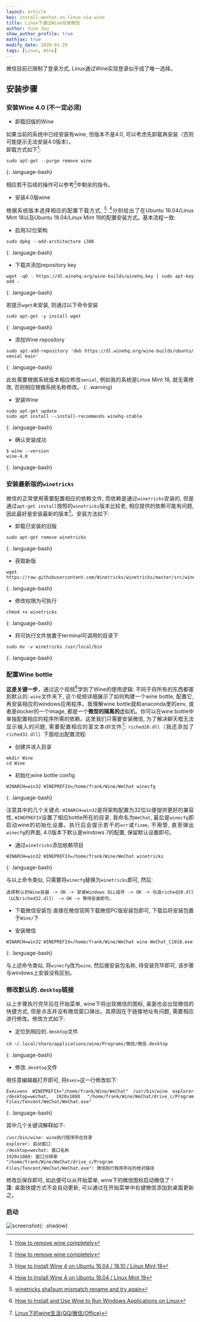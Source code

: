 ```yaml
---
layout: article
key: install-wechat-on-linux-via-wine
title: Linux下通过Wine安装微信
author: Yuze Zou
show_author_profile: true
mathjax: true
modify_date: 2020-01-29
tags: [Linux, Wine]
---
```


微信目前已限制了登录方式, Linux通过Wine实现登录似乎成了唯一选择。<!--more-->

<div style="margin: 0 auto;" align="justify" markdown="1">

## 安装步骤

### 安装Wine 4.0 (不一定必须)

- 卸载旧版的Wine

如果当前的系统中已经安装有wine, 但版本不是4.0, 可以考虑先卸载再安装（否则可能提示无法安装4.0版本）。  
卸载方式如下[^4]: 

```
sudo apt-get --purge remove wine
```
{: .language-bash}

相应若干后续的操作可以参考[^4]中剩余的指令。

- 安装4.0版wine

根据系统版本选择相应的配置下载方式, [^5]<sup>, </sup>[^6]分别给出了在Ubuntu 16.04/Linux Mint 18以及Ubuntu 18.04/Linux Mint 19的配置安装方式。基本流程一致: 

- 启用32位架构

```
sudo dpkg --add-architecture i386
```
{: .language-bash}

- 下载并添加repository key

```
wget -qO - https://dl.winehq.org/wine-builds/winehq.key | sudo apt-key add -
```
{: .language-bash}

若提示`wget`未安装, 则通过以下命令安装

```
sudo apt-get -y install wget
```
{: .language-bash}

- 添加Wine repository

```
sudo apt-add-repository 'deb https://dl.winehq.org/wine-builds/ubuntu/ xenial main'
```
{: .language-bash}

此处需要根据系统版本相应修改`xenial`, 例如我的系统是Linux Mint 18, 就无需修改, 否则相应根据系统名称修改。
{: .warning}

- 安装Wine

```
sudo apt-get update
sudo apt install --install-recommends winehq-stable
```
{: .language-bash}

- 确认安装成功

```
$ wine --version
wine-4.0
```
{: .language-bash}

### 安装最新版的`winetricks`

微信的正常使用需要配置相应的依赖文件, 而依赖是通过`winetricks`安装的, 但是通过`apt-get install`按照的`winetricks`版本比较老, 相应提供的依赖可能有问题, 因此最好是安装最新的版本[^3]。安装方法如下: 

- 卸载已安装的旧版

```
sudo apt-get remove winetricks
```
{: .language-bash}

- 获取新版

```
wget  https://raw.githubusercontent.com/Winetricks/winetricks/master/src/winetricks
```
{: .language-bash}

- 修改权限为可执行

```
chmod +x winetricks
```
{: .language-bash}

- 将可执行文件放置于terminal可调用的目录下

```
sudo mv -v winetricks /usr/local/bin
```
{: .language-bash}

### 配置Wine bottle

**这是关键一步**。通过这个视频[^2]学到了Wine的使用逻辑: 不同于将所有的东西都塞到默认的`.wine`文件夹下, 这个视频详细展示了如何构建一个wine bottle, 配置它, 再安装相应的windows应用程序。我理解wine bottle就和anaconda里的env, 或者是docker的一个image, 都是一个**微型的隔离的**虚拟机。你可以在wine bottle中单独配置相应的程序所需的依赖。这里我们只需要安装微信, 为了解决聊天框无法显示输入的问题, 需要配置相应的富文本dll文件[^1]: `riched20.dll`（我还添加了`riched32.dll`）下面给出配置流程:  

- 创建并进入目录

```
mkdir Wine
cd Wine
```
- 初始化wine bottle config

```
WINARCH=win32 WINEPREFIX=/home/frank/Wine/WeChat winecfg
```
{: .language-bash}

注意其中的几个关键点: `WINARCH=win32`是将架构配置为32位以便提供更好的兼容性, `WINEPREFIX`设置了相应bottle所在的目录, 我命名为`WeChat`, 最后是`winecfg`即启动wine的初始化设置。执行后会提示若干的`err`或`fixme`, 不用管, 直至弹出`winecfg`的界面, 4.0版本下默认是windows 7的配置, 保留默认设置即可。  

- 通过`winetricks`添加依赖项目

```
WINARCH=win32 WINEPREFIX=/home/frank/Wine/WeChat winetricks
```
{: .language-bash}

与以上命令类似, 只需要将`winecfg`替换为`winetricks`即可, 然后: 

~~~
选择默认的Wine容器 -> OK -> 安装Windows DLL组件 -> OK -> 勾选riched20.dll（以及riched32.dll） -> OK -> 等待安装即可。  
~~~

- 下载微信安装包
直接在微信官网下载微信PC版安装包即可, 下载后将安装包置于`Wine/`下  

- 安装微信

```
WINARCH=win32 WINEPREFIX=/home/frank/Wine/WeChat wine WeChat_C1018.exe
```
{: .language-bash}

与上述命令类似, 将`winecfg`改为`wine`, 然后接安装包名称, 待安装完毕即可, 该步骤与windows上安装没有区别。

### 修改默认的`.desktop`链接

以上步骤执行完毕后在开始菜单, wine下将出现微信的图标, 桌面也会出现微信的快捷方式, 但是点击并没有微信窗口弹出。其原因在于链接地址有问题, 需要相应进行修改。修改方式如下:  

- 定位到相应的`.desktop`文件

```
cd ~/.local/share/applications/wine/Programs/微信/微信.desktop
```
{: .language-bash}

- 修改`.desktop`文件

用任意编辑器打开即可, 将`Exec=`这一行修改如下:  
```
Exec=env WINEPREFIX="/home/frank/Wine/WeChat" /usr/bin/wine explorer /desktop=wechat, 1920x1080 "/home/frank/Wine/WeChat/drive_c/Program Files/Tencent/WeChat/WeChat.exe"
```
{: .language-bash}

其中几个关键词解释如下:

~~~
/usr/bin/wine: wine执行程序所在目录
explorer: 启动窗口
/desktop=wechat: 窗口名称
1920x1080: 窗口分辨率
"/home/frank/Wine/WeChat/drive_c/Program Files/Tencent/WeChat/WeChat.exe": 微信执行程序所在的绝对路径
~~~

修改后保存即可, 如此便可以从开始菜单, wine下的微信图标启动微信了！  
**注**: 桌面快捷方式不会自动更新, 可以通过在开始菜单中右键微信添加到桌面更新之。

### 启动

![screenshot](https://img.be-my-only.xyz/install-wechat-on-linux-via-wine.jpg){: .shadow}

</div>

[^1]: [Linux下的wine生活(QQ/微信/Office)](https://www.cnblogs.com/makefile/p/wine-life.html)  
[^2]: [How to Install and Use Wine to Run Windows Applications on Linux](https://www.youtube.com/watch?v=RmOdA5GeSqs)
[^3]: [winetricks sha1sum mismatch rename and try again](https://askubuntu.com/a/750333)
[^4]: [How to remove wine completely](https://askubuntu.com/a/126745)
[^5]: [How to Install Wine 4 on Ubuntu 16.04 / 18.10 / Linux Mint 18](https://computingforgeeks.com/how-to-install-wine-4-on-ubuntu-16-04-18-10-linux-mint-18/)
[^6]: [How to Install Wine 4 on Ubuntu 18.04 / Linux Mint 19](https://computingforgeeks.com/how-to-install-wine-4-on-ubuntu-18-04-linux-mint-19/)